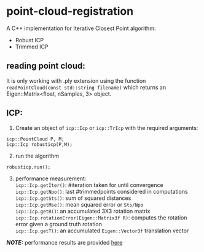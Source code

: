 # point-cloud-registration
A C++ implementation for Iterative Closest Point algorithm:  
* Robust ICP
* Trimmed ICP

## reading point cloud:  
It is only working with .ply extension using the function `readPointCloud(const std::string filename)` which returns an Eigen::Matrix<float, nSamples, 3> object.

## ICP:
1. Create an object of `icp::Icp` or `icp::TrIcp` with the required arguments:  
```
icp::PointCloud P, M;  
icp::Icp robusticp(P,M);  
```
2. run the algorithm  
```
robusticp.run();
```
3. performance measurement:  
`icp::Icp.getIter()`: #iteration taken for until convergence  
`icp::Icp.getNpo()`: last #trimmedpoints considered in computations  
`icp::Icp.getSts()`: sum of squared distances  
`icp::Icp.getMse()`: mean squared error or `Sts/Npo`  
`icp::Icp.getR()`: an accumulated 3X3 rotation matrix  
`icp::Icp.rotationError(Eigen::Matrix3f R)`: computes the rotation error given a ground truth rotation  
`icp::Icp.getT()`: an accumulated `Eigen::Vector3f` translation vector  

**_NOTE:_** performance results are provided [here](https://github.com/SohilZidan/point-cloud-registration/blob/master/results/results.md)
